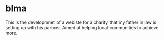 # blma
This is the developmnet of a webiste for a charity that my father in law is setting up with his partner. Aimed at helping local communities to achieve more. 
